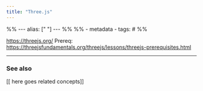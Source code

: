 ```yaml
---
title: "Three.js"
---
```

%% ---
alias: [" "]
--- %%
%% - metadata
	- tags: #
%%

https://threejs.org/
Prereq: https://threejsfundamentals.org/threejs/lessons/threejs-prerequisites.html

-------------
### See also
[[ here goes related concepts]]
